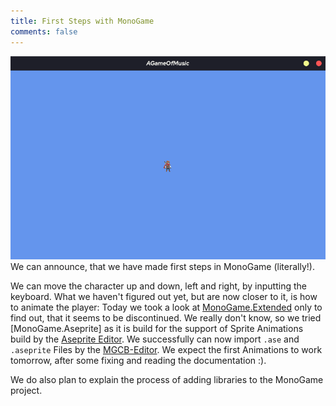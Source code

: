```yaml
---
title: First Steps with MonoGame
comments: false
---
```

![](notes/images/Pasted%20image%2020230226174657.png)
We can announce, that we have made first steps in MonoGame (literally!).

We can move the character up and down, left and right, by inputting the keyboard.
What we haven't figured out yet, but are now closer to it, is how to animate the player:
Today we took a look at [MonoGame.Extended](https://www.monogameextended.net/) only to find out, that it seems to be discontinued. We really don't know, so we tried [MonoGame.Aseprite] as it is build for the support of Sprite Animations build by the [Aseprite Editor](https://www.aseprite.org/).
We successfully can now import `.ase` and `.aseprite` Files by the [MGCB-Editor](notes/Getting%20MGCB%20Editor%20to%20work%20on%20Linux.md).
We expect the first Animations to work tomorrow, after some fixing and reading the documentation :).

We do also plan to explain the process of adding libraries to the MonoGame project.